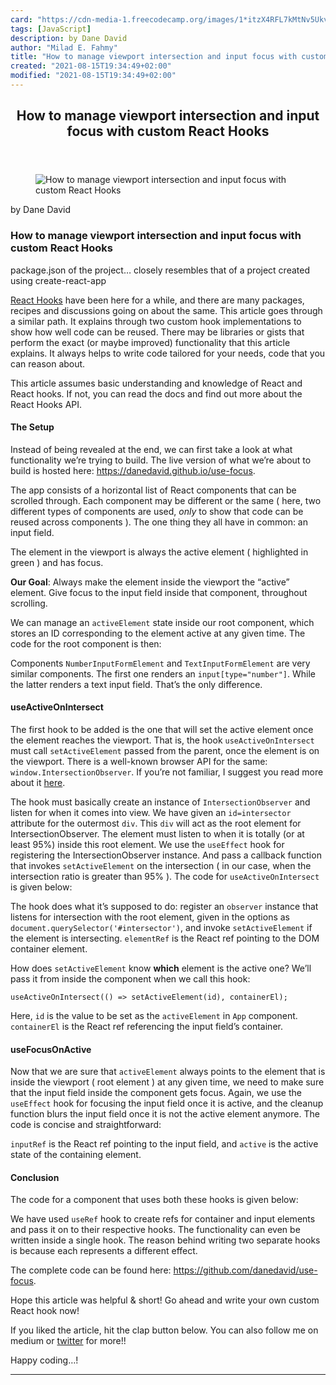 ```yaml
---
card: "https://cdn-media-1.freecodecamp.org/images/1*itzX4RFL7kMtNv5UkvC_bA.png"
tags: [JavaScript]
description: by Dane David
author: "Milad E. Fahmy"
title: "How to manage viewport intersection and input focus with custom React Hooks"
created: "2021-08-15T19:34:49+02:00"
modified: "2021-08-15T19:34:49+02:00"
---
```

<div class="site-wrapper">
<main id="site-main" class="site-main outer">
<div class="inner">
<article class="post-full post tag-javascript tag-react tag-ux tag-tech tag-programming ">
<header class="post-full-header">
<h1 class="post-full-title">How to manage viewport intersection and input focus with custom React Hooks</h1>
</header>
<figure class="post-full-image">
<picture>
<source media="(max-width: 700px)" sizes="1px" srcset="data:image/gif;base64,R0lGODlhAQABAIAAAAAAAP///yH5BAEAAAAALAAAAAABAAEAAAIBRAA7 1w">
<source media="(min-width: 701px)" sizes="(max-width: 800px) 400px,
(max-width: 1170px) 700px,
1400px" srcset="https://cdn-media-1.freecodecamp.org/images/1*itzX4RFL7kMtNv5UkvC_bA.png 300w,
https://cdn-media-1.freecodecamp.org/images/1*itzX4RFL7kMtNv5UkvC_bA.png 600w,
https://cdn-media-1.freecodecamp.org/images/1*itzX4RFL7kMtNv5UkvC_bA.png 1000w,
https://cdn-media-1.freecodecamp.org/images/1*itzX4RFL7kMtNv5UkvC_bA.png 2000w">
<img onerror="this.style.display='none'" src="https://cdn-media-1.freecodecamp.org/images/1*itzX4RFL7kMtNv5UkvC_bA.png" alt="How to manage viewport intersection and input focus with custom React Hooks">
</picture>
</figure>
<section class="post-full-content">
<div class="post-content medium-migrated-article">
<p>by Dane David</p>
<h1 id="how-to-manage-viewport-intersection-and-input-focus-with-custom-react-hooks">How to manage viewport intersection and input focus with custom React Hooks</h1>
<figcaption>package.json of the project… closely resembles that of a project created using create-react-app</figcaption>
</figure>
<p><a href="https://reactjs.org/docs/hooks-intro.html" rel="noopener">React Hooks</a> have been here for a while, and there are many packages, recipes and discussions going on about the same. This article goes through a similar path. It explains through two custom hook implementations to show how well code can be reused. There may be libraries or gists that perform the exact (or maybe improved) functionality that this article explains. It always helps to write code tailored for your needs, code that you can reason about.</p>
<p>This article assumes basic understanding and knowledge of React and React hooks. If not, you can read the docs and find out more about the React Hooks API.</p>
<h4 id="the-setup">The Setup</h4>
<p>Instead of being revealed at the end, we can first take a look at what functionality we’re trying to build. The live version of what we’re about to build is hosted here: <a href="https://danedavid.github.io/use-focus/" rel="noopener">https://danedavid.github.io/use-focus</a>.</p>
<p>The app consists of a horizontal list of React components that can be scrolled through. Each component may be different or the same ( here, two different types of components are used, <em>only</em> to show that code can be reused across components ). The one thing they all have in common: an input field.</p>
<figcaption>The element in the viewport is always the active element ( highlighted in green ) and has focus.</figcaption>
</figure>
<p><strong>Our Goal</strong>: Always make the element inside the viewport the “active” element. Give focus to the input field inside that component, throughout scrolling.</p>
<p>We can manage an <code>activeElement</code> state inside our root component, which stores an ID corresponding to the element active at any given time. The code for the root component is then:</p>
<p>Components <code>NumberInputFormElement</code> and <code>TextInputFormElement</code> are very similar components. The first one renders an <code>input[type="number"]</code>. While the latter renders a text input field. That’s the only difference.</p>
<h4 id="useactiveonintersect">useActiveOnIntersect</h4>
<p>The first hook to be added is the one that will set the active element once the element reaches the viewport. That is, the hook <code>useActiveOnIntersect</code> must call <code>setActiveElement</code> passed from the parent, once the element is on the viewport. There is a well-known browser API for the same: <code>window.IntersectionObserver</code>. If you’re not familiar, I suggest you read more about it <a href="https://developer.mozilla.org/en-US/docs/Web/API/Intersection_Observer_API" rel="noopener">here</a>.</p>
<p>The hook must basically create an instance of <code>IntersectionObserver</code> and listen for when it comes into view. We have given an <code>id=intersector</code> attribute for the outermost <code>div</code>. This <code>div</code> will act as the root element for IntersectionObserver. The element must listen to when it is totally (or at least 95%) inside this root element. We use the <code>useEffect</code> hook for registering the IntersectionObserver instance. And pass a callback function that invokes <code>setActiveElement</code> on the intersection ( in our case, when the intersection ratio is greater than 95% ). The code for <code>useActiveOnIntersect</code> is given below:</p>
<p>The hook does what it’s supposed to do: register an <code>observer</code> instance that listens for intersection with the root element, given in the options as <code>document.querySelector('#intersector')</code>, and invoke <code>setActiveElement</code> if the element is intersecting. <code>elementRef</code> is the React ref pointing to the DOM container element.</p>
<p>How does <code>setActiveElement</code> know <strong>which</strong> element is the active one? We’ll pass it from inside the component when we call this hook:</p><pre><code>useActiveOnIntersect(() =&gt; setActiveElement(id), containerEl);</code></pre>
<p>Here, <code>id</code> is the value to be set as the <code>activeElement</code> in <code>App</code> component. <code>containerEl</code> is the React ref referencing the input field’s container.</p>
<h4 id="usefocusonactive">useFocusOnActive</h4>
<p>Now that we are sure that <code>activeElement</code> always points to the element that is inside the viewport ( root element ) at any given time, we need to make sure that the input field inside the component gets focus. Again, we use the <code>useEffect</code> hook for focusing the input field once it is active, and the cleanup function blurs the input field once it is not the active element anymore. The code is concise and straightforward:</p>
<p><code>inputRef</code> is the React ref pointing to the input field, and <code>active</code> is the active state of the containing element.</p>
<h4 id="conclusion">Conclusion</h4>
<p>The code for a component that uses both these hooks is given below:</p>
<p>We have used <code>useRef</code> hook to create refs for container and input elements and pass it on to their respective hooks. The functionality can even be written inside a single hook. The reason behind writing two separate hooks is because each represents a different effect.</p>
<p>The complete code can be found here: <a href="https://github.com/danedavid/use-focus" rel="noopener">https://github.com/danedavid/use-focus</a>.</p>
<p>Hope this article was helpful &amp; short! Go ahead and write your own custom React hook now!</p>
<p>If you liked the article, hit the clap button below. You can also follow me on medium or <a href="https://twitter.com/this_dane" rel="noopener">twitter</a> for more!!</p>
<p>Happy coding…!</p>
</div>
<hr>
</section>
</article>
</div>
</main>
</div>
<!-- Google Tag Manager (noscript) -->
<!-- End Google Tag Manager (noscript) -->
